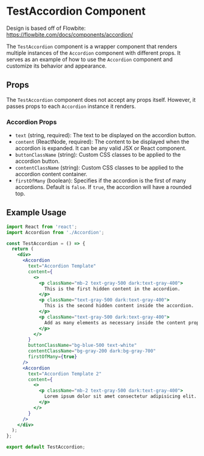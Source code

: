 # TestAccordion Component
Design is based off of Flowbite: https://flowbite.com/docs/components/accordion/

The `TestAccordion` component is a wrapper component that renders multiple instances of the `Accordion` component with different props. It serves as an example of how to use the `Accordion` component and customize its behavior and appearance.

## Props

The `TestAccordion` component does not accept any props itself. However, it passes props to each `Accordion` instance it renders.

### Accordion Props

- `text` (string, required): The text to be displayed on the accordion button.
- `content` (ReactNode, required): The content to be displayed when the accordion is expanded. It can be any valid JSX or React component.
- `buttonClassName` (string): Custom CSS classes to be applied to the accordion button.
- `contentClassName` (string): Custom CSS classes to be applied to the accordion content container.
- `firstOfMany` (boolean): Specifies if the accordion is the first of many accordions. Default is `false`. If `true`, the accordion will have a rounded top.

## Example Usage

```jsx
import React from 'react';
import Accordion from './Accordion';

const TestAccordion = () => {
  return (
    <div>
      <Accordion
        text="Accordion Template"
        content={
          <>
            <p className="mb-2 text-gray-500 dark:text-gray-400">
              This is the first hidden content in the accordion.
            </p>
            <p className="text-gray-500 dark:text-gray-400">
              This is the second hidden content inside the accordion.
            </p>
            <p className="text-gray-500 dark:text-gray-400">
              Add as many elements as necessary inside the content property.
            </p>
          </>
        }
        buttonClassName="bg-blue-500 text-white"
        contentClassName="bg-gray-200 dark:bg-gray-700"
        firstOfMany={true}
      />
      <Accordion
        text="Accordion Template 2"
        content={
          <>
            <p className="mb-2 text-gray-500 dark:text-gray-400">
              Lorem ipsum dolor sit amet consectetur adipisicing elit. Nam ex iure tempore numquam maxime illo maiores accusantium in modi, quae, laudantium porro praesentium libero nesciunt veritatis id qui similique accusamus.
            </p>
          </>
        }
      />
    </div>
  );
};

export default TestAccordion;

